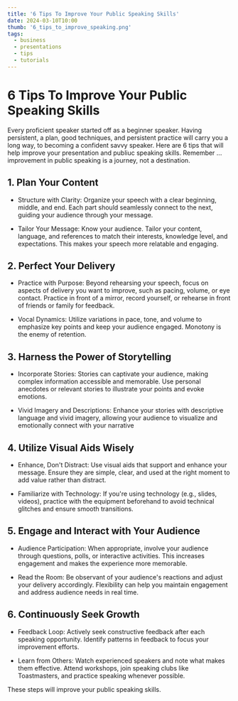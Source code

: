 ```yaml
---
title: '6 Tips To Improve Your Public Speaking Skills'
date: 2024-03-10T10:00
thumb: '6_tips_to_improve_speaking.png'
tags:
  - business
  - presentations
  - tips
  - tutorials
---
```


# 6 Tips To Improve Your Public Speaking Skills

Every proficient speaker started off as a beginner speaker. Having persistent, a plan, good techniques, and persistent practice will carry you a long way, to becoming a confident savvy speaker. Here are 6 tips that will help improve your presentation and publiuc speaking skills. Remember ... improvement in public speaking is a journey, not a destination.

## 1. Plan Your Content

- Structure with Clarity: Organize your speech with a clear beginning, middle, and end. Each part should seamlessly connect to the next, guiding your audience through your message.

- Tailor Your Message: Know your audience. Tailor your content, language, and references to match their interests, knowledge level, and expectations. This makes your speech more relatable and engaging.

## 2. Perfect Your Delivery

- Practice with Purpose: Beyond rehearsing your speech, focus on aspects of delivery you want to improve, such as pacing, volume, or eye contact. Practice in front of a mirror, record yourself, or rehearse in front of friends or family for feedback.

- Vocal Dynamics: Utilize variations in pace, tone, and volume to emphasize key points and keep your audience engaged. Monotony is the enemy of retention.

## 3. Harness the Power of Storytelling

- Incorporate Stories: Stories can captivate your audience, making complex information accessible and memorable. Use personal anecdotes or relevant stories to illustrate your points and evoke emotions.

- Vivid Imagery and Descriptions: Enhance your stories with descriptive language and vivid imagery, allowing your audience to visualize and emotionally connect with your narrative

## 4. Utilize Visual Aids Wisely

- Enhance, Don't Distract: Use visual aids that support and enhance your message. Ensure they are simple, clear, and used at the right moment to add value rather than distract.

- Familiarize with Technology: If you're using technology (e.g., slides, videos), practice with the equipment beforehand to avoid technical glitches and ensure smooth transitions.

## 5. Engage and Interact with Your Audience

- Audience Participation: When appropriate, involve your audience through questions, polls, or interactive activities. This increases engagement and makes the experience more memorable.

- Read the Room: Be observant of your audience's reactions and adjust your delivery accordingly. Flexibility can help you maintain engagement and address audience needs in real time.

## 6. Continuously Seek Growth

- Feedback Loop: Actively seek constructive feedback after each speaking opportunity. Identify patterns in feedback to focus your improvement efforts.

- Learn from Others: Watch experienced speakers and note what makes them effective. Attend workshops, join speaking clubs like Toastmasters, and practice speaking whenever possible.

These steps will improve your public speaking skills.
